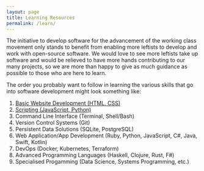 ```yaml
---
layout: page
title: Learning Resources
permalink: /learn/
---
```


The initiative to develop software for the advancement of the working class movement only stands to benefit
from enabling more leftists to develop and work with open-source software. We would love to see more leftists
take up software and would be relieved to have more hands contributing to our many projects, so we
are more than happy to give as much guidance as possible to those who are here to learn.

The order you probably want to follow in learning the various skills that go into software development might look
something like:

1. [Basic Website Development (HTML, CSS)](/learn/basic_web_dev)
1. [Scripting (JavaScript, Python)](/learn/scripting)
1. Command Line Interface (Terminal, Shell/Bash)
1. Version Control Systems (Git)
1. Persistent Data Solutions (SQLite, PostgreSQL)
1. Web Application/App Development (Ruby, Python, JavaScript, C#, Java, Swift, Kotlin)
1. DevOps (Docker, Kubernetes, Terraform)
1. Advanced Programming Languages (Haskell, Clojure, Rust, F#)
1. Specialised Progamming (Data Science, Systems Programming, etc.)
